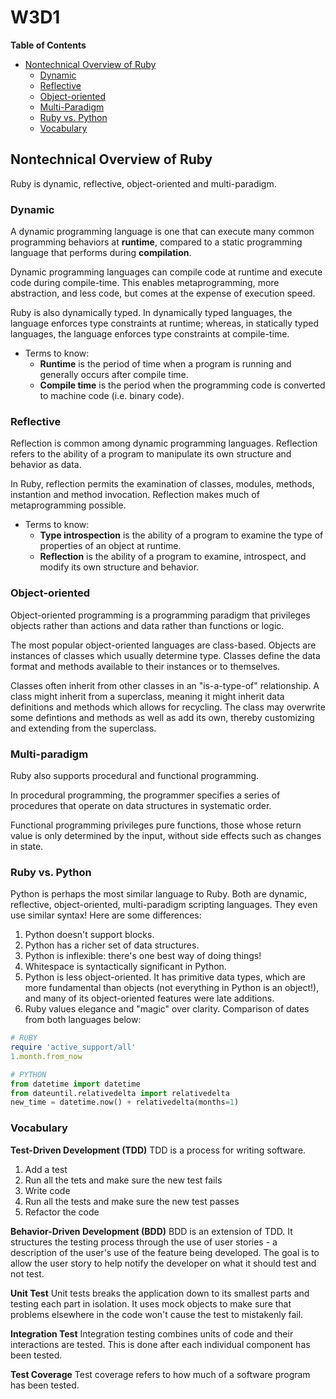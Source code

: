 # W3D1

**Table of Contents**
* [Nontechnical Overview of Ruby](#nontechnical-overview-of-ruby)
  * [Dynamic](#dynamic)
  * [Reflective](#reflective)
  * [Object-oriented](#object-oriented)
  * [Multi-Paradigm](#multi-paradigm)
  * [Ruby vs. Python](#ruby-vs-python)
  * [Vocabulary](#vocabulary)

## Nontechnical Overview of Ruby
Ruby is dynamic, reflective, object-oriented and multi-paradigm.

### Dynamic
A dynamic programming language is one that can execute many common programming behaviors at **runtime**, compared to a static programming language that performs during **compilation**. 

Dynamic programming languages can compile code at runtime and execute code during compile-time. This enables metaprogramming, more abstraction, and less code, but comes at the expense of execution speed.

Ruby is also dynamically typed. In dynamically typed languages, the language enforces type constraints at runtime; whereas, in statically typed languages, the language enforces type constraints at compile-time.

* Terms to know:
  - **Runtime** is the period of time when a program is running and generally occurs after compile time.
  - **Compile time** is the period when the programming code is converted to machine code (i.e. binary code).

### Reflective
Reflection is common among dynamic programming languages. Reflection refers to the ability of a program to manipulate its own structure and behavior as data.

In Ruby, reflection permits the examination of classes, modules, methods, instantion and method invocation. Reflection makes much of metaprogramming possible.

* Terms to know:
  - **Type introspection** is the ability of a program to examine the type of properties of an object at runtime.
  - **Reflection** is the ability of a program to examine, introspect, and modify its own structure and behavior.

### Object-oriented
Object-oriented programming is a programming paradigm that privileges objects rather than actions and data rather than functions or logic.

The most popular object-oriented languages are class-based. Objects are instances of classes which usually determine type. Classes define the data format and methods available to their instances or to themselves.

Classes often inherit from other classes in an "is-a-type-of" relationship. A class might inherit from a superclass, meaning it might inherit data definitions and methods which allows for recycling. The class may overwrite some defintions and methods as well as add its own, thereby customizing and extending from the superclass.

### Multi-paradigm
Ruby also supports procedural and functional programming.

In procedural programming, the programmer specifies a series of procedures that operate on data structures in systematic order. 

Functional programming privileges pure functions, those whose return value is only determined by the input, without side effects such as changes in state.

### Ruby vs. Python
Python is perhaps the most similar language to Ruby. Both are dynamic, reflective, object-oriented, multi-paradigm scripting languages. They even use similar syntax! Here are some differences:

1. Python doesn't support blocks.
2. Python has a richer set of data structures.
3. Python is inflexible: there's one best way of doing things!
4. Whitespace is syntactically significant in Python.
5. Python is less object-oriented. It has primitive data types, which are more fundamental than objects (not everything in Python is an object!), and many of its object-oriented features were late additions.
6. Ruby values elegance and "magic" over clarity. Comparison of dates from both languages below:

```ruby
# RUBY
require 'active_support/all'
1.month.from_now
```

```python
# PYTHON
from datetime import datetime
from dateuntil.relativedelta import relativedelta
new_time = datetime.now() + relativedelta(months=1)
```

### Vocabulary
**Test-Driven Development (TDD)**
TDD is a process for writing software.
1. Add a test
2. Run all the tets and make sure the new test fails
3. Write code
4. Run all the tests and make sure the new test passes
5. Refactor the code

**Behavior-Driven Development (BDD)**
BDD is an extension of TDD. It structures the testing process through the use of user stories - a description of the user's use of the feature being developed. The goal is to allow the user story to help notify the developer on what it should test and not test.

**Unit Test**
Unit tests breaks the application down to its smallest parts and testing each part in isolation. It uses mock objects to make sure that problems elsewhere in the code won't cause the test to mistakenly fail.

**Integration Test**
Integration testing combines units of code and their interactions are tested. This is done after each individual component has been tested.

**Test Coverage**
Test coverage refers to how much of a software program has been tested.